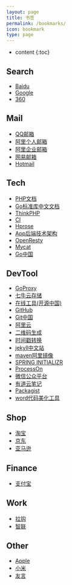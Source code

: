 ```yaml
---
layout: page
title: 书签
permalink: /bookmarks/
icon: bookmark
type: page
---
```


* content
{:toc}

## Search

* <a href="https://www.baidu.com" target="_blank" title="baidu">Baidu</a>
* <a href="https://www.google.com" target="_blank" title="google">Google</a>
* <a href="https://www.so.com/" target="_blank" title="360">360</a>

## Mail

* <a href="https://mail.qq.com/cgi-bin/loginpage?lang=zh_CN" target="_blank" title="qq">QQ邮箱</a>
* <a href="https://mail.aliyun.com/alimail/auth/login" target="_blank" title="ali">阿里个人邮箱</a>
* <a href="https://mail.mxhichina.com/?lang=zh_CN" target="_blank" title="ali-qiye">阿里企业邮箱</a>
* <a href="http://mail.163.com/" target="_blank" title="163">网易邮箱</a>
* <a href="https://outlook.live.com/owa/" target="_blank" title="hotmail">Hotmail</a>

## Tech

* <a href="http://php.net/manual/zh/" target="_blank" title="PHP文档">PHP文档</a>
* <a href="http://godoc.ml/" target="_blank">Go标准库中文文档</a>
* <a href="http://www.thinkphp.cn/" target="_blank" title="thinkphp">ThinkPHP</a>
* <a href="http://codeigniter.org.cn/" target="_blank" title="CI">CI</a>
* <a href="http://www.hprose.com/" target="_blank">Hprose</a>
* <a href="http://blog.csdn.net/column/details/mobilebackend.html" target="_blank">App后端技术架构</a>
* <a href="https://openresty.org/cn/" target="_blank">OpenResty</a>
* <a href="http://www.mycat.org.cn/" target="_blank">Mycat</a>
* <a href="https://golang.google.cn/" target="_blank">Go中国</a>

## DevTool

* <a href="https://goproxy.io" target="_blank">GoProxy</a>
* <a href="https://portal.qiniu.com/signin" target="_blank" title="七牛">七牛云存储</a>
* <a href="http://tool.oschina.net/" target="_blank" title="在线工具">在线工具(开源中国)</a>
* <a href="https://github.com/" target="_blank" title="GitHub">GitHub</a>
* <a href="https://git.oschina.net/" target="_blank" title="git">Git中国</a>
* <a href="https://www.aliyun.com/" target="_blank" title="阿里云">阿里云</a>
* <a href="http://cli.im/url" target="_blank" title="二维码">二维码生成</a>
* <a href="http://tool.chinaz.com/Tools/unixtime.aspx" target="_blank" title="时间戳">时间戳转换</a>
* <a href="http://jekyll.com.cn/" target="_blank" title="jekyll">jekyll中文站</a>
* <a href="http://maven.aliyun.com/nexus/#welcome" target="_blank">maven阿里镜像</a>
* <a href="https://start.spring.io/" target="_blank">SPRING INITIALIZR</a>
* <a href="https://www.processon.com" target="_blank">ProcessOn</a>
* <a href="https://mp.weixin.qq.com/" target="_blank">微信公众平台</a>
* <a href="https://note.youdao.com/web" target="_blank">有道云笔记</a>
* <a href="https://packagist.org" target="_blank">Packagist</a>
* <a href="http://www.planetb.ca/syntax-highlight-word" target="_blank">word代码美化工具</a>

## Shop

* <a href="https://www.taobao.com/" target="_blank" title="淘宝">淘宝</a>
* <a href="https://www.jd.com/" target="_blank" title="京东">京东</a>
* <a href="https://www.amazon.cn/" target="_blank" title="亚马逊">亚马逊</a>

## Finance

* <a href="https://www.alipay.com/" target="_blank" title="支付宝">支付宝</a>

## Work

* <a href="https://www.lagou.com/" target="_blank" title="拉钩">拉钩</a>
* <a href="http://www.zhaopin.com/" target="_blank" title="智联">智联</a>

## Other

* <a href="http://www.apple.com/cn/" target="_blank" title="apple">Apple</a>
* <a href="http://www.mi.com/" target="_blank" title="mi">小米</a>
* <a href="http://www.uyan.cc/sites" target="_blank" title="友言">友言</a>
